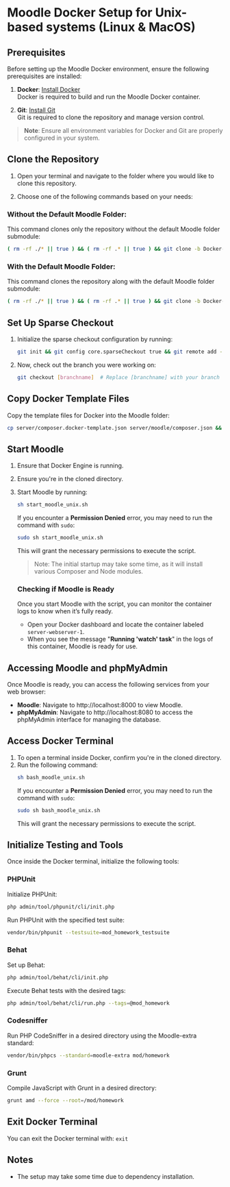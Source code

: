 # Moodle Docker Setup for Unix-based systems (Linux & MacOS)

## Prerequisites

Before setting up the Moodle Docker environment, ensure the following prerequisites are installed:

1. **Docker**: [Install Docker](https://docs.docker.com/get-docker/)  
   Docker is required to build and run the Moodle Docker container.

2. **Git**: [Install Git](https://git-scm.com/downloads)  
   Git is required to clone the repository and manage version control.
> **Note**: Ensure all environment variables for Docker and Git are properly configured in your system.

## Clone the Repository

1. Open your terminal and navigate to the folder where you would like to clone this repository.

2. Choose one of the following commands based on your needs:

### Without the Default Moodle Folder:
This command clones only the repository without the default Moodle folder submodule:
```bash
( rm -rf ./* || true ) && ( rm -rf .* || true ) && git clone -b Docker-Setup https://github.com/AAU-P5-Moodle/moodle-2.git . && ( rm -rf .git || true )
```
### With the Default Moodle Folder:
This command clones the repository along with the default Moodle folder submodule:
```bash
( rm -rf ./* || true ) && ( rm -rf .* || true ) && git clone -b Docker-Setup --recursive https://github.com/AAU-P5-Moodle/moodle-2.git . && ( rm -rf .git || true )
```

## Set Up Sparse Checkout
1. Initialize the sparse checkout configuration by running:
   ```bash
   git init && git config core.sparseCheckout true && git remote add -f origin https://github.com/AAU-P5-Moodle/moodle-2.git && echo server/moodle > .git/info/sparse-checkout
   ```
2. Now, check out the branch you were working on:
   ```bash
   git checkout [branchname]  # Replace [branchname] with your branch name, e.g., main
   ```

## Copy Docker Template Files
Copy the template files for Docker into the Moodle folder:
```bash
cp server/composer.docker-template.json server/moodle/composer.json && cp server/config.docker-template.php server/moodle/config.php && cp server/Gruntfile.docker-template.js server/moodle/Gruntfile.js && cp server/package.docker-template.json server/moodle/package.json
```

## Start Moodle
1. Ensure that Docker Engine is running.
2. Ensure you're in the cloned directory.
3. Start Moodle by running:
   ```bash
   sh start_moodle_unix.sh
   ```
   If you encounter a **Permission Denied** error, you may need to run the command with `sudo`:
   ```bash
   sudo sh start_moodle_unix.sh
   ```
   This will grant the necessary permissions to execute the script.
   > Note: The initial startup may take some time, as it will install various Composer and Node modules.

   ### Checking if Moodle is Ready

   Once you start Moodle with the script, you can monitor the container logs to know when it’s fully ready.
   - Open your Docker dashboard and locate the container labeled `server-webserver-1`.
   - When you see the message "**Running 'watch' task**" in the logs of this container, Moodle is ready for use.

## Accessing Moodle and phpMyAdmin
Once Moodle is ready, you can access the following services from your web browser:
- **Moodle**: Navigate to http://localhost:8000 to view Moodle.
- **phpMyAdmin**: Navigate to http://localhost:8080 to access the phpMyAdmin interface for managing the database.

## Access Docker Terminal
1. To open a terminal inside Docker, confirm you're in the cloned directory.
2. Run the following command:
   ```bash
   sh bash_moodle_unix.sh
   ```
   If you encounter a **Permission Denied** error, you may need to run the command with `sudo`:
   ```bash
   sudo sh bash_moodle_unix.sh
   ```
   This will grant the necessary permissions to execute the script.

## Initialize Testing and Tools
Once inside the Docker terminal, initialize the following tools:
### PHPUnit
Initialize PHPUnit:
```bash
php admin/tool/phpunit/cli/init.php
```
Run PHPUnit with the specified test suite:
```bash
vendor/bin/phpunit --testsuite=mod_homework_testsuite
```
### Behat
Set up Behat:
```bash
php admin/tool/behat/cli/init.php
```
Execute Behat tests with the desired tags:
```bash
php admin/tool/behat/cli/run.php --tags=@mod_homework
```
### Codesniffer
Run PHP CodeSniffer in a desired directory using the Moodle-extra standard:
```bash
vendor/bin/phpcs --standard=moodle-extra mod/homework
```
### Grunt
Compile JavaScript with Grunt in a desired directory:
```bash
grunt amd --force --root=/mod/homework
```

## Exit Docker Terminal
You can exit the Docker terminal with: `exit`

## Notes
- The setup may take some time due to dependency installation.
